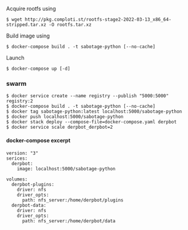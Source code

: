 Acquire rootfs using

	$ wget http://pkg.comploti.st/rootfs-stage2-2022-03-13_x86_64-stripped.tar.xz -O rootfs.tar.xz

Build image using

	$ docker-compose build . -t sabotage-python [--no-cache]

Launch

	$ docker-compose up [-d]


### swarm

	$ docker service create --name registry --publish "5000:5000" registry:2
	$ docker-compose build . -t sabotage-python [--no-cache]
	$ docker tag sabotage-python:latest localhost:5000/sabotage-python
	$ docker push localhost:5000/sabotage-python
	$ docker stack deploy --compose-file=docker-compose.yaml derpbot
	$ docker service scale derpbot_derpbot=2

#### docker-compose excerpt

	version: "3"
	serices:
	  derpbot:
	    image: localhost:5000/sabotage-python
	
	volumes:
	  derpbot-plugins:
	    driver: nfs
	    driver_opts:
	      path: nfs_server:/home/derpbot/plugins
	  derpbot-data:
	    driver: nfs
	    driver_opts:
	      path: nfs_server:/home/derpbot/data
